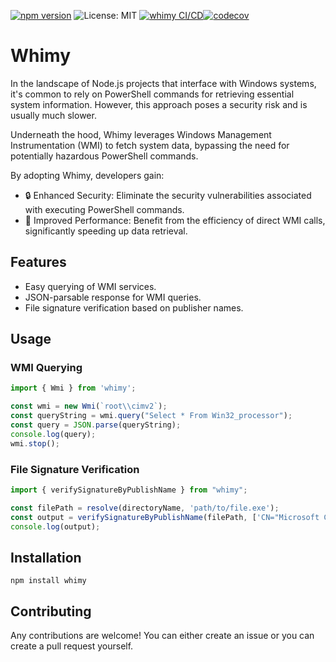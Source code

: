 [![npm version](https://badge.fury.io/js/whimy.svg)](https://badge.fury.io/js/whimy)
![License: MIT](https://img.shields.io/badge/License-MIT-brightgreen.svg)
[![whimy CI/CD](https://github.com/eyepatchSamurAI/whimy/actions/workflows/ci-prod.yml/badge.svg)](https://github.com/eyepatchSamurAI/whimy/actions/workflows/ci-prod.yml)[![codecov](https://codecov.io/gh/eyepatchSamurAI/whimy/graph/badge.svg?token=WCSPL1LGEF)](https://codecov.io/gh/eyepatchSamurAI/whimy)

# Whimy

In the landscape of Node.js projects that interface with Windows systems, it's common to rely on PowerShell commands for retrieving essential system information. However, this approach poses a security risk and is usually much slower.

Underneath the hood, Whimy leverages Windows Management Instrumentation (WMI) to fetch system data, bypassing the need for potentially hazardous PowerShell commands.

By adopting Whimy, developers gain:

- 🔒 Enhanced Security: Eliminate the security vulnerabilities associated with executing PowerShell commands.
- 🚀 Improved Performance: Benefit from the efficiency of direct WMI calls, significantly speeding up data retrieval.

## Features

- Easy querying of WMI services.
- JSON-parsable response for WMI queries.
- File signature verification based on publisher names.

## Usage

### WMI Querying

```typescript
import { Wmi } from 'whimy';

const wmi = new Wmi(`root\\cimv2`);
const queryString = wmi.query("Select * From Win32_processor");
const query = JSON.parse(queryString);
console.log(query);
wmi.stop();
```

### File Signature Verification

```typescript
import { verifySignatureByPublishName } from "whimy";

const filePath = resolve(directoryName, 'path/to/file.exe');
const output = verifySignatureByPublishName(filePath, ['CN="Microsoft Corporation",O="Microsoft Corporation",L=Redmond,S=Washington,C=US']);
console.log(output);
```

## Installation

`npm install whimy`

## Contributing

Any contributions are welcome! You can either create an issue or you can create a pull request yourself.
